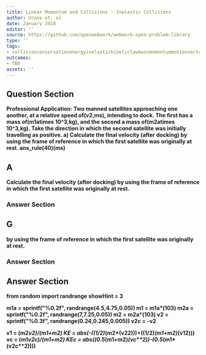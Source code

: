 ```yaml
---
title: Linear Momentum and Collisions - Inelastic Collisions
author: Urone et. al
date: January 2018
editor: ''
source: https://github.com/openwebwork/webwork-open-problem-library
type: ''
tags:
- collisionconservationenergyinelastickineticlawmassmomentummotionvectorvelocity
outcomes:
- TBD
assets: ''
---
```


## Question Section 

<b>
<b>Professional Application:<b> Two manned satellites approaching one another, at a relative speed of(v2,ms), intending to dock. The first has a mass of(m1atimes 10^3,kg), and the second a mass of(m2atimes 10^3,kg). 
Take the direction in which the second satellite was initially travelling as positive.
a) Calculate the final velocity (after docking) by using the frame of reference in which the first satellite was originally at rest. 
ans_rule(40)(ms)

## A
Calculate the final velocity (after docking) by using the frame of reference in which the first satellite was originally at rest. 
### Answer Section
## G
by using the frame of reference in which the first satellite was originally at rest. 
### Answer Section


## Answer Section

from random import randrange
showHint = 3

m1a = sprintf("%0.2f", randrange(4.5,4.75,0.05))
m1 = m1a*(10**3)
m2a = sprintf("%0.2f", randrange(7,7.25,0.05))
m2 = m2a*(10**3)
v2 = sprintf("%0.3f", randrange(0.24,0.245,0.005))
v2c = -v2

v1 = (m2*v2)/(m1+m2)
KE = abs(-((1/2)*(m2*(v2**2)))+((1/2)*(m1+m2)*(v1**2)))
vc = (m1*v2c)/(m1+m2)
KEc = abs((0.5*(m1+m2)*(vc**2))-(0.5*(m1*(v2c**2))))